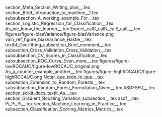section_Meta_Section_Writing_plan__.tex
section_Brief_introduction_to_machine__1.tex
subsubsection_A_working_example_For__.tex
section_Logistic_Regression_for_Classification__.tex
As_we_know_the_learner__.tex
Expect_calG_calN_calE_calL__.tex
figures/figure-biasVariance/figure-biasVariance.png
vaIn_ref_figure_biasVariance_Hastie__.tex
textbf_Overfitting_subsection_Brief_comment__.tex
subsection_Cross_Validation_Cross_Validation__.tex
subsubsection_CV_Scores_in_Classification__.tex
subsubsection_ROC_Curve_Even_more__.tex
figures/figure-lowROCAUC/figure-lowROCAUC_original.png
As_a_counter_example_another__.tex
figures/figure-highROCAUC/figure-highROCAUC.png
Notar_que_todo_lo_que__.tex
subsection_Extension_to_Random_Forests__.tex
subsubsection_Random_Forest_Formulation_Given__.tex
ASDFSFD__.tex
section_scikit_docs_textit_As__.tex
section_Gradient_Boosting_Variation_subsection__.tex
asdf__.tex
Pi_Pi_Pi__.tex
section_Machine_Learning_in_Practice__.tex
subsection_Classification_Scoring_Metrics_Metrics__.tex
